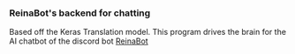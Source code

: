 ### ReinaBot's backend for chatting

Based off the Keras Translation model.
This program drives the brain for the AI chatbot of the discord bot [ReinaBot](https://pinnouse.bitbucket.io)
